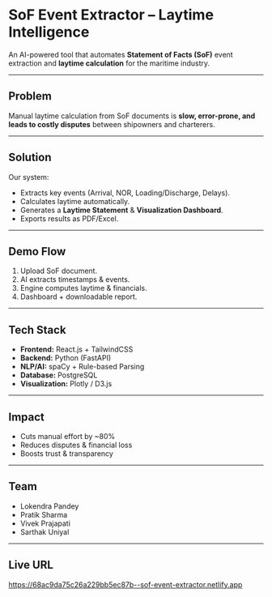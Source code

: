 # SoF Event Extractor – Laytime Intelligence  

An AI-powered tool that automates **Statement of Facts (SoF)** event extraction and **laytime calculation** for the maritime industry.  

---

## Problem  
Manual laytime calculation from SoF documents is **slow, error-prone, and leads to costly disputes** between shipowners and charterers.  

---

## Solution  
Our system:  
- Extracts key events (Arrival, NOR, Loading/Discharge, Delays).  
- Calculates laytime automatically.  
- Generates a **Laytime Statement** & **Visualization Dashboard**.  
- Exports results as PDF/Excel.  

---

## Demo Flow  
1. Upload SoF document.  
2. AI extracts timestamps & events.  
3. Engine computes laytime & financials.  
4. Dashboard + downloadable report.  

---

## Tech Stack  
- **Frontend:** React.js + TailwindCSS  
- **Backend:** Python (FastAPI)  
- **NLP/AI:** spaCy + Rule-based Parsing  
- **Database:** PostgreSQL  
- **Visualization:** Plotly / D3.js  

---

## Impact  
- Cuts manual effort by ~80%  
- Reduces disputes & financial loss  
- Boosts trust & transparency  

---

## Team  
- Lokendra Pandey
- Pratik Sharma
- Vivek Prajapati
- Sarthak Uniyal

---

## Live URL
 https://68ac9da75c26a229bb5ec87b--sof-event-extractor.netlify.app
